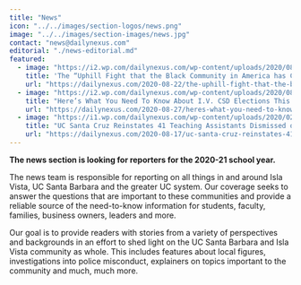 ```yaml
---
title: "News"
icon: "../../images/section-logos/news.png"
image: "../../images/section-images/news.jpg"
contact: "news@dailynexus.com"
editorial: "./news-editorial.md"
featured:
  - image: "https://i2.wp.com/dailynexus.com/wp-content/uploads/2020/08/black-voices-online-graphic-final.jpg"
    title: 'The “Uphill Fight that the Black Community in America has Constantly Been Fighting Towards”: UCSB and IV Community Speak on Black Lives Matter Movement'
    url: "https://dailynexus.com/2020-08-22/the-uphill-fight-that-the-black-community-in-america-has-constantly-been-fighting-towards-ucsb-and-iv-community-speak-on-black-lives-matter-movement/"
  - image: "https://i2.wp.com/dailynexus.com/wp-content/uploads/2020/08/courtesy-of-ethan-bertrand.jpg"
    title: "Here’s What You Need To Know About I.V. CSD Elections This November"
    url: "https://dailynexus.com/2020-08-27/heres-what-you-need-to-know-about-i-v-csd-elections-this-november/"
  - image: "https://i1.wp.com/dailynexus.com/wp-content/uploads/2020/02/COLA_Siavash-Ghadiri_ONLINE.jpg"
    title: "UC Santa Cruz Reinstates 41 Teaching Assistants Dismissed over COLA Strikes"
    url: "https://dailynexus.com/2020-08-17/uc-santa-cruz-reinstates-41-teaching-assistants-dismissed-over-cola-strikes/"
---
```

**The news section is looking for reporters for the 2020-21 school year.**

The news team is responsible for reporting on all things in and around Isla Vista, UC Santa Barbara and the greater UC system. Our coverage seeks to answer the questions that are important to these communities and provide a reliable source of the need-to-know information for students, faculty, families, business owners, leaders and more.  

Our goal is to provide readers with stories from a variety of perspectives and backgrounds in an effort to shed light on the UC Santa Barbara and Isla Vista community as whole. This includes features about local figures, investigations into police misconduct, explainers on topics important to the community and much, much more. 
